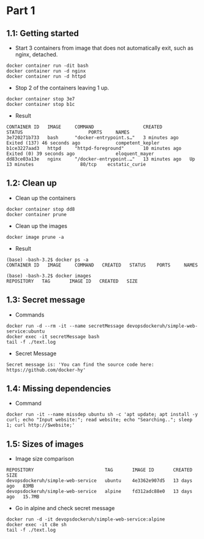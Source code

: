 # Part 1

## 1.1: Getting started

- Start 3 containers from image that does not automatically exit, such as nginx, detached.

```shell
docker container run -dit bash
docker container run -d nginx
docker container run -d httpd
```

- Stop 2 of the containers leaving 1 up.

```shell
docker container stop 3e7 
docker container stop b1c 
```

- Result

```shell
CONTAINER ID   IMAGE     COMMAND                  CREATED          STATUS                        PORTS     NAMES
3e720271b733   bash      "docker-entrypoint.s…"   3 minutes ago    Exited (137) 46 seconds ago             competent_kepler
b1ce3227aad3   httpd     "httpd-foreground"       10 minutes ago   Exited (0) 39 seconds ago               eloquent_mayer
dd83ce03a13e   nginx     "/docker-entrypoint.…"   13 minutes ago   Up 13 minutes                 80/tcp    ecstatic_curie
```

## 1.2: Clean up

- Clean up the containers

```shell
docker container stop dd8
docker container prune
```

- Clean up the images 
    
```shell
docker image prune -a
```

- Result
    
```shell
(base) -bash-3.2$ docker ps -a
CONTAINER ID   IMAGE     COMMAND   CREATED   STATUS    PORTS     NAMES
```

```shell
(base) -bash-3.2$ docker images
REPOSITORY   TAG       IMAGE ID   CREATED   SIZE
```

## 1.3: Secret message

- Commands

```shell
docker run -d --rm -it --name secretMessage devopsdockeruh/simple-web-service:ubuntu
docker exec -it secretMessage bash
tail -f ./text.log
```

- Secret Message

```shell
Secret message is: 'You can find the source code here: https://github.com/docker-hy'
```

## 1.4: Missing dependencies

- Command

```shell
docker run -it --name missdep ubuntu sh -c 'apt update; apt install -y curl; echo "Input website:"; read website; echo "Searching.."; sleep 1; curl http://$website;'
```
## 1.5: Sizes of images

- Image size comparison

```shell
REPOSITORY                          TAG       IMAGE ID       CREATED       SIZE
devopsdockeruh/simple-web-service   ubuntu    4e3362e907d5   13 days ago   83MB
devopsdockeruh/simple-web-service   alpine    fd312adc88e0   13 days ago   15.7MB
```

- Go in alpine and check secret message

```shell
docker run -d -it devopsdockeruh/simple-web-service:alpine
docker exec -it c8e sh
tail -f ./text.log
```

